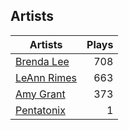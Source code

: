 ## Artists
Artists | Plays 
----- | -----: 
[Brenda Lee](/artists/brenda-lee-18115) | 708
[LeAnn Rimes](/artists/leann-rimes-122380) | 663
[Amy Grant](/artists/amy-grant-3053) | 373
[Pentatonix](/artists/pentatonix-655231) | 1

